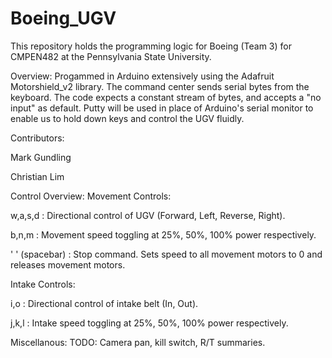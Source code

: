 # Boeing_UGV
This repository holds the programming logic for Boeing (Team 3) for CMPEN482 at the Pennsylvania State University.

Overview:
Progammed in Arduino extensively using the Adafruit Motorshield_v2 library. The command center sends serial bytes from the keyboard. The code expects a constant stream of bytes, and accepts a "no input" as default. Putty will be used in place of Arduino's serial monitor to enable us to hold down keys and control the UGV fluidly.

Contributors:

Mark Gundling

Christian Lim

Control Overview:
Movement Controls:

  w,a,s,d : Directional control of UGV (Forward, Left, Reverse, Right).
  
  b,n,m : Movement speed toggling at 25%, 50%, 100% power respectively.
  
  ' ' (spacebar) : Stop command. Sets speed to all movement motors to 0 and releases movement motors.

Intake Controls:

  i,o : Directional control of intake belt (In, Out).
  
  j,k,l : Intake speed toggling at 25%, 50%, 100% power respectively.

Miscellanous:
TODO: Camera pan, kill switch, R/T summaries.
  
